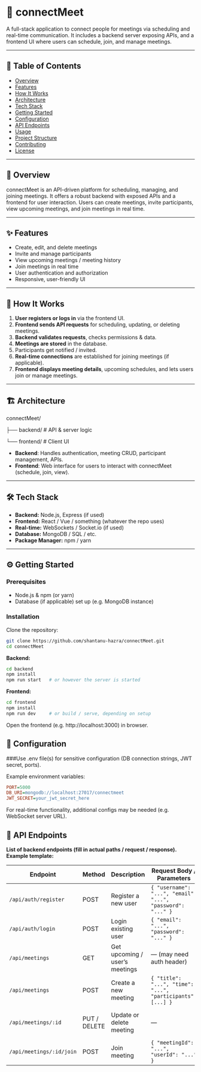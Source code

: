 # 🚀 connectMeet

A full-stack application to connect people for meetings via scheduling and real-time communication. It includes a backend server exposing APIs, and a frontend UI where users can schedule, join, and manage meetings.

---

## 📌 Table of Contents
- [Overview](#overview)  
- [Features](#features)  
- [How It Works](#how-it-works)  
- [Architecture](#architecture)  
- [Tech Stack](#tech-stack)  
- [Getting Started](#getting-started)  
- [Configuration](#configuration)  
- [API Endpoints](#api-endpoints)  
- [Usage](#usage)  
- [Project Structure](#project-structure)  
- [Contributing](#contributing)  
- [License](#license)  

---

## 📖 Overview
connectMeet is an API-driven platform for scheduling, managing, and joining meetings. It offers a robust backend with exposed APIs and a frontend for user interaction. Users can create meetings, invite participants, view upcoming meetings, and join meetings in real time.

---

## ✨ Features
- Create, edit, and delete meetings  
- Invite and manage participants  
- View upcoming meetings / meeting history  
- Join meetings in real time  
- User authentication and authorization  
- Responsive, user-friendly UI  

---

## 🔎 How It Works
1. **User registers or logs in** via the frontend UI.  
2. **Frontend sends API requests** for scheduling, updating, or deleting meetings.  
3. **Backend validates requests**, checks permissions & data.  
4. **Meetings are stored** in the database.  
5. Participants get notified / invited.  
6. **Real-time connections** are established for joining meetings (if applicable).  
7. **Frontend displays meeting details**, upcoming schedules, and lets users join or manage meetings.

---

## 🏗 Architecture

connectMeet/

├── backend/ # API & server logic

└── frontend/ # Client UI

- **Backend**: Handles authentication, meeting CRUD, participant management, APIs.  
- **Frontend**: Web interface for users to interact with connectMeet (schedule, join, view).  

---

## 🛠 Tech Stack
- **Backend:** Node.js, Express (if used)  
- **Frontend:** React / Vue / something (whatever the repo uses)  
- **Real-time:** WebSockets / Socket.io (if used)  
- **Database:** MongoDB / SQL / etc.  
- **Package Manager:** npm / yarn  

---

## ⚙️ Getting Started

### Prerequisites
- Node.js & npm (or yarn)  
- Database (if applicable) set up (e.g. MongoDB instance)  

### Installation
Clone the repository:

```bash
git clone https://github.com/shantanu-hazra/connectMeet.git
cd connectMeet
```

**Backend:**

```bash
cd backend
npm install
npm run start   # or however the server is started
```

**Frontend:**
```bash
cd frontend
npm install
npm run dev     # or build / serve, depending on setup
```

Open the frontend (e.g. http://localhost:3000) in browser.


## 🔧 Configuration

###Use .env file(s) for sensitive configuration (DB connection strings, JWT secret, ports).

Example environment variables:
```ini
PORT=5000
DB_URI=mongodb://localhost:27017/connectmeet
JWT_SECRET=your_jwt_secret_here
```

For real-time functionality, additional configs may be needed (e.g. WebSocket server URL).

## 🔗 API Endpoints

**List of backend endpoints (fill in actual paths / request / response). Example template:**

| Endpoint                 | Method       | Description                    | Request Body / Parameters                                  | Response                                |
| ------------------------ | ------------ | ------------------------------ | ---------------------------------------------------------- | --------------------------------------- |
| `/api/auth/register`     | POST         | Register a new user            | `{ "username": "...", "email": "...", "password": "..." }` | User object + token                     |
| `/api/auth/login`        | POST         | Login existing user            | `{ "email": "...", "password": "..." }`                    | Token, user info                        |
| `/api/meetings`          | GET          | Get upcoming / user’s meetings | — (may need auth header)                                   | List of meetings                        |
| `/api/meetings`          | POST         | Create a new meeting           | `{ "title": "...", "time": "...", "participants": [...] }` | Newly created meeting object            |
| `/api/meetings/:id`      | PUT / DELETE | Update or delete meeting       | —                                                          | Updated meeting / deletion confirmation |
| `/api/meetings/:id/join` | POST         | Join meeting                   | `{ "meetingId": "...", "userId": "..." }`                  | Confirmation / meeting info             |
